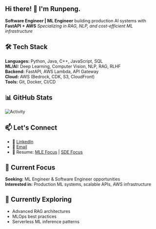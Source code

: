 ## Hi there! 👋 I'm Runpeng.

**Software Engineer | ML Engineer** building production AI systems with **FastAPI + AWS** 
*Specializing in RAG, NLP, and cost-efficient ML infrastructure*

## 🛠 Tech Stack

**Languages:** Python, Java, C++, JavaScript, SQL  
**ML/AI:** Deep Learning, Computer Vision, NLP, RAG, RLHF  
**Backend:** FastAPI, AWS Lambda, API Gateway  
**Cloud:** AWS (Bedrock, CDK, S3, CloudFront)  
**Tools:** Git, Docker, CI/CD

## 📊 GitHub Stats
![Activity](https://github.pumbas.net/api/contributions/runpengj?colour=DF9149&bgColour=161B22&days=90)


## 📫 Let's Connect
- 💼 [LinkedIn]([your-linkedin](https://www.linkedin.com/in/runpengjian/))
- 📧 [Email](runpengj@gmail.com)
- 📄 Resume: [MLE Focus](public/ucsd_bsms_cs_Runpeng_Jian_mle_resume.pdf) | [SDE Focus](public/ucsd_bsms_cs_Runpeng_Jian_sde_resume.pdf)

## 🎯 Current Focus
**Seeking:** ML Engineer & Software Engineer opportunities  
**Interested in:** Production ML systems, scalable APIs, AWS infrastructure

## 🌱 Currently Exploring
- Advanced RAG architectures
- MLOps best practices
- Serverless ML inference patterns